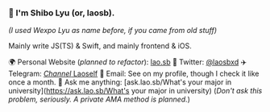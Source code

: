 ### 👋 I'm Shibo Lyu (or, laosb).

*(I used Wexpo Lyu as name before, if you came from old stuff)*

Mainly write JS(TS) & Swift, and mainly frontend & iOS.

🌍 Personal Website (*planned to refactor*): [lao.sb](https://lao.sb)
🦜 Twitter: [@laosbxd](https://lao.sb/t)
✈️ Telegram: [*Channel* Laoself](https://t.me/laoself)
📮 Email: See on my profile, though I check it like once a month.
💬 Ask me anything: [ask.lao.sb/What's your major in university](https://ask.lao.sb/What's your major in university) (*Don't ask this problem, seriously. A private AMA method is planned.*)

<!--
**laosb/laosb** is a ✨ _special_ ✨ repository because its `README.md` (this file) appears on your GitHub profile.

Here are some ideas to get you started:

- 🔭 I’m currently working on ...
- 🌱 I’m currently learning ...
- 👯 I’m looking to collaborate on ...
- 🤔 I’m looking for help with ...
- 💬 Ask me about ...
- 📫 How to reach me: ...
- 😄 Pronouns: ...
- ⚡ Fun fact: ...
-->
